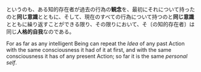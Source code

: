 というのも、ある知的存在者が過去の行為の**観念**を、最初にそれについて持ったのと**同じ意識**とともに、そして、現在のすべての行為について持つのと**同じ意識**とともに繰り返すことができる限り、その限りにおいて、そ〔の知的存在者〕は同じ**人格的自我**なのである。


For as far as any intelligent Being can repeat the *Idea* of any past Action with the same consciousness it had of it at first, and with the same consciousness it has of any present Action; so far it is the same *personal self*.
